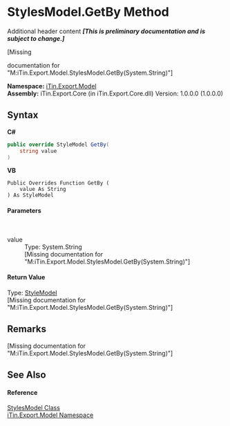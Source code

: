 # StylesModel.GetBy Method 
Additional header content _**\[This is preliminary documentation and is subject to change.\]**_

\[Missing <summary> documentation for "M:iTin.Export.Model.StylesModel.GetBy(System.String)"\]

**Namespace:**&nbsp;<a href="ef57ffcc-e95e-b212-5a46-9aa6f5a3511f">iTin.Export.Model</a><br />**Assembly:**&nbsp;iTin.Export.Core (in iTin.Export.Core.dll) Version: 1.0.0.0 (1.0.0.0)

## Syntax

**C#**<br />
``` C#
public override StyleModel GetBy(
	string value
)
```

**VB**<br />
``` VB
Public Overrides Function GetBy ( 
	value As String
) As StyleModel
```


#### Parameters
&nbsp;<dl><dt>value</dt><dd>Type: System.String<br />\[Missing <param name="value"/> documentation for "M:iTin.Export.Model.StylesModel.GetBy(System.String)"\]</dd></dl>

#### Return Value
Type: <a href="baeb266c-8597-5b32-68a5-12c1b3e5d907">StyleModel</a><br />\[Missing <returns> documentation for "M:iTin.Export.Model.StylesModel.GetBy(System.String)"\]

## Remarks
\[Missing <remarks> documentation for "M:iTin.Export.Model.StylesModel.GetBy(System.String)"\]

## See Also


#### Reference
<a href="b054d3da-daec-6bfe-5fa1-a5f9cdb5ed67">StylesModel Class</a><br /><a href="ef57ffcc-e95e-b212-5a46-9aa6f5a3511f">iTin.Export.Model Namespace</a><br />